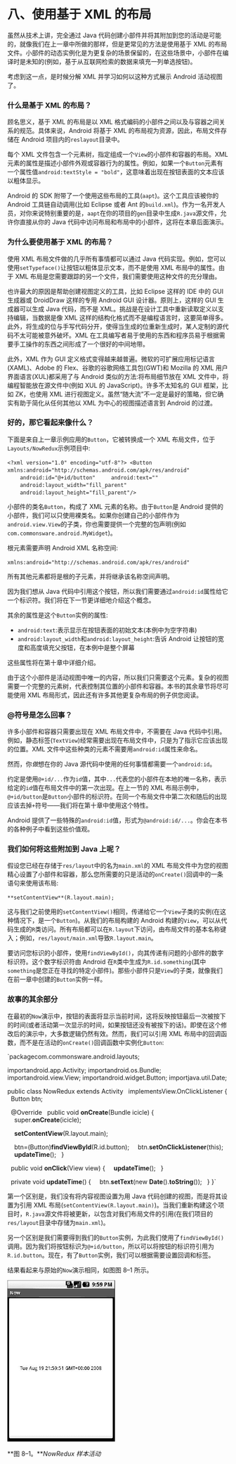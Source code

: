 # 八、使用基于 XML 的布局

虽然从技术上讲，完全通过 Java 代码创建小部件并将其附加到您的活动是可能的，就像我们在上一章中所做的那样，但是更常见的方法是使用基于 XML 的布局文件。小部件的动态实例化是为更复杂的场景保留的，在这些场景中，小部件在编译时是未知的(例如，基于从互联网检索的数据来填充一列单选按钮)。

考虑到这一点，是时候分解 XML 并学习如何以这种方式展示 Android 活动视图了。

### 什么是基于 XML 的布局？

顾名思义，基于 XML 的布局是以 XML 格式编码的小部件之间以及与容器之间关系的规范。具体来说，Android 将基于 XML 的布局视为资源，因此，布局文件存储在 Android 项目内的`reslayout`目录中。

每个 XML 文件包含一个元素树，指定组成一个`View`的小部件和容器的布局。XML 元素的属性是描述小部件外观或容器行为的属性。例如，如果一个`Button`元素有一个属性值`android:textStyle = "bold"`，这意味着出现在按钮表面的文本应该以粗体显示。

Android 的 SDK 附带了一个使用这些布局的工具(`aapt`)。这个工具应该被你的 Android 工具链自动调用(比如 Eclipse 或者 Ant 的`build.xml`)。作为一名开发人员，对你来说特别重要的是，`aapt`在你的项目的`gen`目录中生成`R.java`源文件，允许你直接从你的 Java 代码中访问布局和布局中的小部件，这将在本章后面演示。

### 为什么要使用基于 XML 的布局？

使用 XML 布局文件做的几乎所有事情都可以通过 Java 代码实现。例如，您可以使用`setTypeface()`让按钮以粗体显示文本，而不是使用 XML 布局中的属性。由于 XML 布局是您需要跟踪的另一个文件，我们需要使用这种文件的充分理由。

也许最大的原因是帮助创建视图定义的工具，比如 Eclipse 这样的 IDE 中的 GUI 生成器或 DroidDraw 这样的专用 Android GUI 设计器。原则上，这样的 GUI 生成器可以生成 Java 代码，而不是 XML。挑战是在设计工具中重新读取定义以支持编辑，当数据是像 XML 这样的结构化格式而不是编程语言时，这要简单得多。此外，将生成的位与手写代码分开，使得当生成的位重新生成时，某人定制的源代码不太可能被意外破坏。XML 在工具编写者易于使用的东西和程序员易于根据需要手工操作的东西之间形成了一个很好的中间地带。

此外，XML 作为 GUI 定义格式变得越来越普遍。微软的可扩展应用标记语言(XAML)、Adobe 的 Flex、谷歌的谷歌网络工具包(GWT)和 Mozilla 的 XML 用户界面语言(XUL)都采用了与 Android 类似的方法:将布局细节放在 XML 文件中，将编程智能放在源文件中(例如 XUL 的 JavaScript)。许多不太知名的 GUI 框架，比如 ZK，也使用 XML 进行视图定义。虽然“随大流”不一定是最好的策略，但它确实有助于简化从任何其他以 XML 为中心的视图描述语言到 Android 的过渡。

### 好的，那它看起来像什么？

下面是来自上一章示例应用的`Button`，它被转换成一个 XML 布局文件，位于`Layouts/NowRedux`示例项目中:

`<?xml version="1.0" encoding="utf-8"?>
<Button xmlns:android="http://schemas.android.com/apk/res/android"
    android:id="@+id/button"
    android:text=""
    android:layout_width="fill_parent"
    android:layout_height="fill_parent"/>`

小部件的类名`Button`，构成了 XML 元素的名称。由于`Button`是 Android 提供的小部件，我们可以只使用裸类名。如果你创建自己的小部件作为`android.view.View`的子类，你也需要提供一个完整的包声明(例如`com.commonsware.android.MyWidget`)。

根元素需要声明 Android XML 名称空间:

`xmlns:android="http://schemas.android.com/apk/res/android"`

所有其他元素都将是根的子元素，并将继承该名称空间声明。

因为我们想从 Java 代码中引用这个按钮，所以我们需要通过`android:id`属性给它一个标识符。我们将在下一节更详细地介绍这个概念。

其余的属性是这个`Button`实例的属性:

*   `android:text`:表示显示在按钮表面的初始文本(本例中为空字符串)
*   `android:layout_width`和`android:layout_height`:告诉 Android 让按钮的宽度和高度填充父按钮，在本例中是整个屏幕

这些属性将在第十章中详细介绍。

由于这个小部件是活动视图中唯一的内容，所以我们只需要这个元素。复杂的视图需要一个完整的元素树，代表控制其位置的小部件和容器。本书的其余章节将尽可能使用 XML 布局形式，因此还有许多其他更复杂布局的例子供您阅读。

### @符号是怎么回事？

许多小部件和容器只需要出现在 XML 布局文件中，不需要在 Java 代码中引用。例如，静态标签(`TextView`)经常需要出现在布局文件中，只是为了指示它应该出现的位置。XML 文件中这些种类的元素不需要用`android:id`属性来命名。

然而，你*做*想在你的 Java 源代码中使用的任何事情都需要一个`android:id`。

约定是使用`@+id/...`作为`id`值，其中`...`代表您的小部件在本地的唯一名称，表示给定的`id`值在布局文件中的第一次出现。在上一节的 XML 布局示例中，`@+id/button`是`Button`小部件的标识符。在同一个布局文件中第二次和随后的出现应该去掉`+`符号——我们将在第十章中使用这个特性。

Android 提供了一些特殊的`android:id`值，形式为`@android:id/...`。你会在本书的各种例子中看到这些价值观。

### 我们如何将这些附加到 Java 上呢？

假设您已经在存储于`res/layout`中的名为`main.xml`的 XML 布局文件中为您的视图精心设置了小部件和容器，那么您所需要的只是活动的`onCreate()`回调中的一条语句来使用该布局:

`**setContentView**(R.layout.main);`

这与我们之前使用的`setContentView()`相同，传递给它一个`View`子类的实例(在这种情况下，是一个`Button`)。从我们的布局构建的 Android 构建的`View`，可以从代码生成的`R`类访问。所有布局都可以在`R.layout`下访问，由布局文件的基本名称键入；例如，`res/layout/main.xml`导致`R.layout.main`。

要访问您标识的小部件，使用`findViewById()`，向其传递有问题的小部件的数字标识符。这个数字标识符由 Android 在`R`类中生成为`R.id.something`(其中`something`是您正在寻找的特定小部件)。那些小部件只是`View`的子类，就像我们在前一章中创建的`Button`实例一样。

### 故事的其余部分

在最初的`Now`演示中，按钮的表面将显示当前时间，这将反映按钮最后一次被按下的时间(或者活动第一次显示的时间，如果按钮还没有被按下的话)。即使在这个修改后的演示中，大多数逻辑仍然有效。然而，我们可以引用 XML 布局中的回调函数，而不是在活动的`onCreate()`回调函数中实例化`Button`:

`packagecom.commonsware.android.layouts;

importandroid.app.Activity;
importandroid.os.Bundle;
importandroid.view.View;
importandroid.widget.Button;
importjava.util.Date;

public class NowRedux extends Activity
  implementsView.OnClickListener {
  Button btn;

  @Override
  public void **onCreate**(Bundle icicle) {
    super.**onCreate**(icicle);

    **setContentView**(R.layout.main);

    btn=(Button)**findViewById**(R.id.button);
    btn.**setOnClickListener**(this);
    **updateTime**();
  }

  public void **onClick**(View view) {
    **updateTime**();
  }

  private void **updateTime**() {
    btn.**setText**(new **Date**().**toString**());
  }
}`

第一个区别是，我们没有将内容视图设置为用 Java 代码创建的视图，而是将其设置为引用 XML 布局(`setContentView(R.layout.main)`)。当我们重新构建这个项目时，`R.java`源文件将被更新，以包含对我们布局文件的引用(在我们项目的`res/layout`目录中存储为`main.xml`)。

另一个区别是我们需要得到我们的`Button`实例，为此我们使用了`findViewById()`调用。因为我们将按钮标识为`@+id/button`，所以可以将按钮的标识符引用为`R.id.button`。现在，有了`Button`实例，我们可以根据需要设置回调和标签。

结果看起来与原始的`Now`演示相同，如图图 8–1 所示。

![images](img/0801.jpg)

**图 8–1。***NowRedux 样本活动*